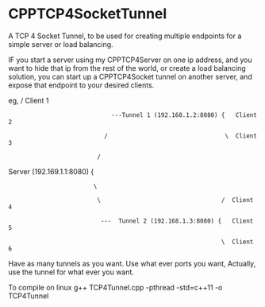# CPPTCP4SocketTunnel
A TCP 4 Socket Tunnel, to be used for creating multiple endpoints for a simple server or load balancing.

IF you start a server using my CPPTCP4Server on one ip address,
and you want to hide that ip from the rest of the world, or create a load balancing solution,
you can start up a CPPTCP4Socket tunnel on another server, and expose that endpoint to your desired clients.

eg,                                                               / Client 1

                                 ---Tunnel 1 (192.168.1.2:8080) {   Client 2
                                 
                               /                                 \  Client 3
                               
                             /
                             
Server (192.169.1.1:8080)  {

                            \
                            
                             \                                  /  Client 4
                             
                              ---  Tunnel 2 (192.168.1.3:8080) {   Client 5
                              
                                                                \  Client 6
                                                                
                                                                
Have as many tunnels as you want.
Use what ever ports you want,
Actually, use the tunnel for what ever you want.

To compile on linux
g++ TCP4Tunnel.cpp -pthread -std=c++11 -o TCP4Tunnel
